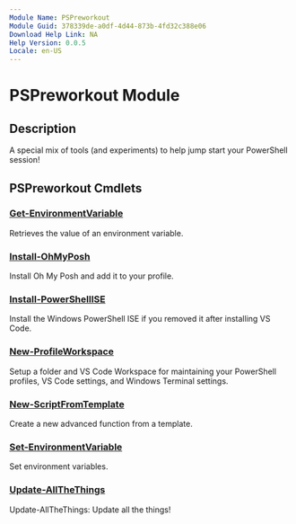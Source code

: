 ```yaml
---
Module Name: PSPreworkout
Module Guid: 378339de-a0df-4d44-873b-4fd32c388e06
Download Help Link: NA
Help Version: 0.0.5
Locale: en-US
---
```


# PSPreworkout Module
## Description
A special mix of tools (and experiments) to help jump start your PowerShell session!

## PSPreworkout Cmdlets
### [Get-EnvironmentVariable](Get-EnvironmentVariable.md)
Retrieves the value of an environment variable.

### [Install-OhMyPosh](Install-OhMyPosh.md)
Install Oh My Posh and add it to your profile.

### [Install-PowerShellISE](Install-PowerShellISE.md)
Install the Windows PowerShell ISE if you removed it after installing VS Code.

### [New-ProfileWorkspace](New-ProfileWorkspace.md)
Setup a folder and VS Code Workspace for maintaining your PowerShell profiles, VS Code settings, and Windows Terminal settings.

### [New-ScriptFromTemplate](New-ScriptFromTemplate.md)
Create a new advanced function from a template.

### [Set-EnvironmentVariable](Set-EnvironmentVariable.md)
Set environment variables.

### [Update-AllTheThings](Update-AllTheThings.md)
Update-AllTheThings: Update all the things!


